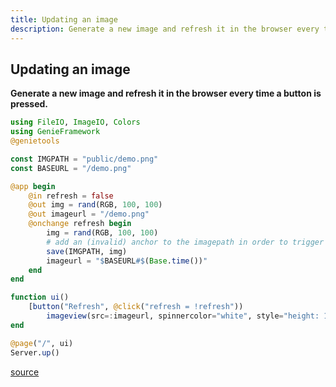 ```yaml
---
title: Updating an image
description: Generate a new image and refresh it in the browser every time a button is pressed.
---
```


## Updating an image

**Generate a new image and refresh it in the browser every time a button is pressed.**

````julia
using FileIO, ImageIO, Colors
using GenieFramework
@genietools

const IMGPATH = "public/demo.png"
const BASEURL = "/demo.png"

@app begin
    @in refresh = false
    @out img = rand(RGB, 100, 100)
    @out imageurl = "/demo.png"
    @onchange refresh begin
        img = rand(RGB, 100, 100)
        # add an (invalid) anchor to the imagepath in order to trigger a reload in the Quasar/Vue backend
        save(IMGPATH, img)
        imageurl = "$BASEURL#$(Base.time())"
    end
end

function ui()
    [button("Refresh", @click("refresh = !refresh"))
        imageview(src=:imageurl, spinnercolor="white", style="height: 140px; max-width: 150px")]
end

@page("/", ui)
Server.up()
````


[source](https://github.com/GenieFramework/CodeExamples/blob/main/src/2.reactive-ui/update-image.jl)
